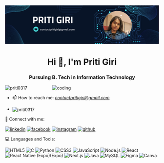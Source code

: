 ![logo](https://github.com/priti0317/priti0317/blob/3ec5c3140c6118fa27009cada289e03db2399813/github_banner.png)
<h1 align="center">Hi 👋, I'm Priti Giri</h1>
<h3 align="center">Pursuing B. Tech in Information Technology</h3>
<img align="right" alt="coding" width="350" src="https://media3.giphy.com/media/v1.Y2lkPTc5MGI3NjExejZ3MHpnMzkxd2g3NDhsMDUxdWc2OWp4eGtzcmFpODliNGl3Y2JnbCZlcD12MV9pbnRlcm5hbF9naWZfYnlfaWQmY3Q9Zw/L1R1tvI9svkIWwpVYr/giphy.gif" >

<p align="left">
  <img src="https://komarev.com/ghpvc/?username=priti0317&label=Profile%20views&color=0e75b6&style=flat" alt="priti0317" />
</p>

- 📫 How to reach me: *contactpritigiri@gmail.com*
- <p><img align="center" src="https://github-readme-stats.vercel.app/api/top-langs?username=priti0317&show_icons=true&locale=en&layout=compact" alt="priti0317" /></p>

🤝 Connect with me:
<p align="left"> <a href="https://www.linkedin.com/in/priti-giri-8b507b254/" target="blank"><img align="center" src="https://cdn-icons-png.flaticon.com/512/174/174857.png" alt="linkedin" height="30" /></a> <a href="https://www.facebook.com/share/1BoVPUAxvf/" target="blank"><img align="center" src="https://cdn-icons-png.flaticon.com/512/733/733547.png" alt="facebook" height="30" /></a> <a href="https://www.instagram.com/pr_iti_017" target="blank"><img align="center" src="https://cdn-icons-png.flaticon.com/512/2111/2111463.png" alt="instagram" height="30" /></a> <a href="https://www.github.com/priti0317" target="blank"><img align="center" src="https://cdn-icons-png.flaticon.com/512/733/733553.png" alt="github" height="30" /></a> </p>

💻 Languages and Tools:

<p align="left">
  <img src="https://cdn.jsdelivr.net/gh/devicons/devicon/icons/html5/html5-original.svg"  height="40" alt="HTML5"/> 
  <img src="https://cdn.jsdelivr.net/gh/devicons/devicon/icons/c/c-original.svg" height="40" alt="C"/> 
  <img src="https://cdn.jsdelivr.net/gh/devicons/devicon/icons/python/python-original.svg" height="40" alt="Python"/> 
  <img src="https://cdn.jsdelivr.net/gh/devicons/devicon/icons/css3/css3-original.svg" height="40" alt="CSS3"/> 
  <img src="https://cdn.jsdelivr.net/gh/devicons/devicon/icons/javascript/javascript-original.svg" height="40" alt="JavaScript"/> 
  <img src="https://cdn.jsdelivr.net/gh/devicons/devicon/icons/nodejs/nodejs-original.svg" height="40" alt="Node.js"/> 
  <img src="https://cdn.jsdelivr.net/gh/devicons/devicon/icons/react/react-original.svg" height="40" alt="React"/> 
  <img src="https://cdn.jsdelivr.net/gh/devicons/devicon/icons/react/react-original.svg" height="40" alt="React Native (Expo)"/>(Expo) 
  <img src="https://cdn.jsdelivr.net/gh/devicons/devicon/icons/nextjs/nextjs-original.svg" height="40" alt="Next.js"/> 
  <img src="https://cdn.jsdelivr.net/gh/devicons/devicon/icons/java/java-original.svg" height="40" alt="Java"/> 
  <img src="https://cdn.jsdelivr.net/gh/devicons/devicon/icons/mysql/mysql-original.svg" height="40" alt="MySQL"/> 
  <img src="https://cdn.jsdelivr.net/gh/devicons/devicon/icons/figma/figma-original.svg" height="40" alt="Figma"/> 
  <img src="https://cdn.jsdelivr.net/gh/devicons/devicon/icons/canva/canva-original.svg" height="40" alt="Canva"/> 
</p>
